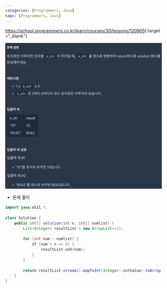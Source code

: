 ```yaml
---
categories: [Programmers, Java]
tags: [Programmers, Java] 
---
```


<https://school.programmers.co.kr/learn/courses/30/lessons/120905>{:target="_blank"}

![문제](/assets/img/programmers/java/%EB%AC%B8%EC%9E%90%EC%97%B4%EC%9D%84_%EC%A0%95%EC%88%98%EB%A1%9C_%EB%B3%80%ED%99%98%ED%95%98%EA%B8%B0.png)

- 문제 풀이

```java
import java.util.*;

class Solution {
    public int[] solution(int n, int[] numlist) {
        List<Integer> resultList = new ArrayList<>();

        for (int num : numlist) {
            if (num % n == 0) {
                resultList.add(num);
            }
        }

        return resultList.stream().mapToInt(Integer::intValue).toArray(); // 리스트를 배열로 변환하여 반환
    }
}
```

